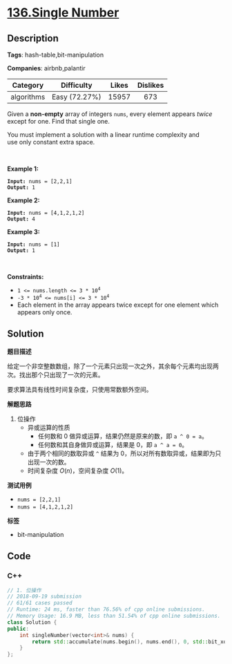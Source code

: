 # [136.Single Number](https://leetcode.com/problems/single-number/description/)

## Description

**Tags**: hash-table,bit-manipulation

**Companies**: airbnb,palantir

|  Category  |  Difficulty   | Likes | Dislikes |
| :--------: | :-----------: | :---: | :------: |
| algorithms | Easy (72.27%) | 15957 |   673    |

<p>Given a <strong>non-empty</strong>&nbsp;array of integers <code>nums</code>, every element appears <em>twice</em> except for one. Find that single one.</p>
<p>You must&nbsp;implement a solution with a linear runtime complexity and use&nbsp;only constant&nbsp;extra space.</p>
<p>&nbsp;</p>
<p><strong class="example">Example 1:</strong></p>
<pre><code><strong>Input:</strong> nums = [2,2,1]
<strong>Output:</strong> 1</code></pre><p><strong class="example">Example 2:</strong></p>
<pre><code><strong>Input:</strong> nums = [4,1,2,1,2]
<strong>Output:</strong> 4</code></pre><p><strong class="example">Example 3:</strong></p>
<pre><code><strong>Input:</strong> nums = [1]
<strong>Output:</strong> 1</code></pre>
<p>&nbsp;</p>
<p><strong>Constraints:</strong></p>
<ul>
  <li><code>1 &lt;= nums.length &lt;= 3 * 10<sup>4</sup></code></li>
  <li><code>-3 * 10<sup>4</sup> &lt;= nums[i] &lt;= 3 * 10<sup>4</sup></code></li>
  <li>Each element in the array appears twice except for one element which appears only once.</li>
</ul>

## Solution

**题目描述**

给定一个非空整数数组，除了一个元素只出现一次之外，其余每个元素均出现两次。找出那个只出现了一次的元素。

要求算法具有线性时间复杂度，只使用常数额外空间。

**解题思路**

1. 位操作
   - 异或运算的性质
     - 任何数和 0 做异或运算，结果仍然是原来的数，即 `a ^ 0 = a`。
     - 任何数和其自身做异或运算，结果是 0，即 `a ^ a = 0`。
   - 由于两个相同的数取异或 `^` 结果为 0，所以对所有数取异或，结果即为只出现一次的数。
   - 时间复杂度 $O(n)$，空间复杂度 $O(1)$。

**测试用例**

- `nums = [2,2,1]`
- `nums = [4,1,2,1,2]`

**标签**

- bit-manipulation

<!-- code start -->
## Code

### C++

```cpp
// 1. 位操作
// 2018-09-19 submission
// 61/61 cases passed
// Runtime: 24 ms, faster than 76.56% of cpp online submissions.
// Memory Usage: 16.9 MB, less than 51.54% of cpp online submissions.
class Solution {
public:
    int singleNumber(vector<int>& nums) {
        return std::accumulate(nums.begin(), nums.end(), 0, std::bit_xor<int>());
    }
};
```

<!-- code end -->
